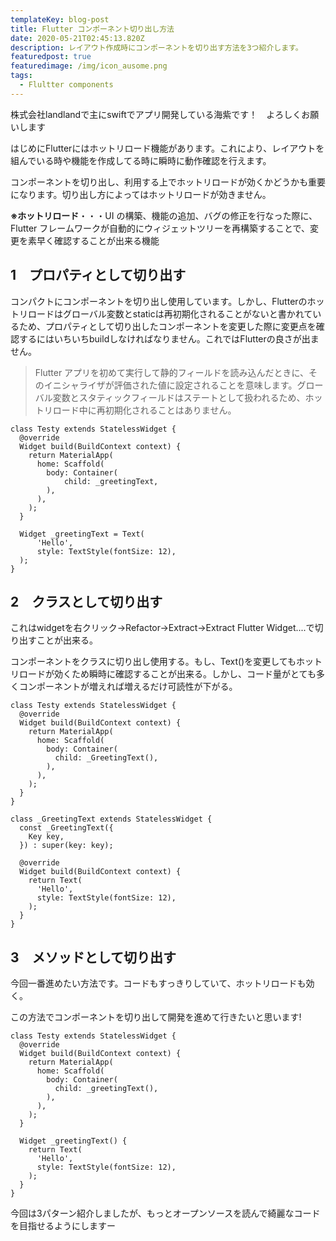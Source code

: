 ```yaml
---
templateKey: blog-post
title: Flutter コンポーネント切り出し方法
date: 2020-05-21T02:45:13.820Z
description: レイアウト作成時にコンポーネントを切り出す方法を3つ紹介します。
featuredpost: true
featuredimage: /img/icon_ausome.png
tags:
  - Flultter components
---
```

株式会社landlandで主にswiftでアプリ開発している海紫です！　よろしくお願いします



はじめにFlutterにはホットリロード機能があります。これにより、レイアウトを組んでいる時や機能を作成してる時に瞬時に動作確認を行えます。

コンポーネントを切り出し、利用する上でホットリロードが効くかどうかも重要になります。切り出し方によってはホットリロードが効きません。



**※ホットリロード**・・・UI の構築、機能の追加、バグの修正を行なった際に、Flutter フレームワークが自動的にウィジェットツリーを再構築することで、変更を素早く確認することが出来る機能　

## 1　プロパティとして切り出す

コンパクトにコンポーネントを切り出し使用しています。しかし、Flutterのホットリロードはグローバル変数とstaticは再初期化されることがないと書かれているため、プロパティとして切り出したコンポーネントを変更した際に変更点を確認するにはいちいちbuildしなければなりません。これではFlutterの良さが出ません。

> Flutter アプリを初めて実行して静的フィールドを読み込んだときに、そのイニシャライザが評価された値に設定されることを意味します。グローバル変数とスタティックフィールドはステートとして扱われるため、ホットリロード中に再初期化されることはありません。

```
class Testy extends StatelessWidget {
  @override
  Widget build(BuildContext context) {
    return MaterialApp(
      home: Scaffold(
        body: Container(
            child: _greetingText,
        ),
      ),
    );
  }

  Widget _greetingText = Text(
      'Hello',
      style: TextStyle(fontSize: 12),
  );
}
```



## 2　クラスとして切り出す

これはwidgetを右クリック→Refactor→Extract→Extract Flutter Widget....で切り出すことが出来る。

コンポーネントをクラスに切り出し使用する。もし、Text()を変更してもホットリロードが効くため瞬時に確認することが出来る。しかし、コード量がとても多くコンポーネントが増えれば増えるだけ可読性が下がる。

```
class Testy extends StatelessWidget {
  @override
  Widget build(BuildContext context) {
    return MaterialApp(
      home: Scaffold(
        body: Container(
          child: _GreetingText(),
        ),
      ),
    );
  }
}

class _GreetingText extends StatelessWidget {
  const _GreetingText({
    Key key,
  }) : super(key: key);

  @override
  Widget build(BuildContext context) {
    return Text(
      'Hello',
      style: TextStyle(fontSize: 12),
    );
  }
}
```



## 3　メソッドとして切り出す

今回一番進めたい方法です。コードもすっきりしていて、ホットリロードも効く。

この方法でコンポーネントを切り出して開発を進めて行きたいと思います!

```
class Testy extends StatelessWidget {
  @override
  Widget build(BuildContext context) {
    return MaterialApp(
      home: Scaffold(
        body: Container(
          child: _greetingText(),
        ),
      ),
    );
  }

  Widget _greetingText() {
    return Text(
      'Hello',
      style: TextStyle(fontSize: 12),
    );
  }
}
```



今回は3パターン紹介しましたが、もっとオープンソースを読んで綺麗なコードを目指せるようにしますー